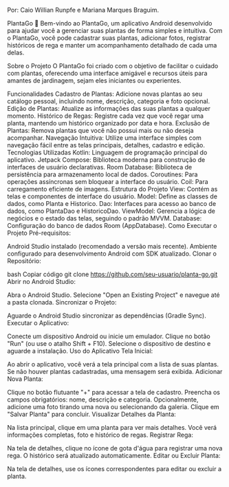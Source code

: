 Por: Caio Willian Runpfe e Mariana Marques Braguim.

PlantaGo 🌱
Bem-vindo ao PlantaGo, um aplicativo Android desenvolvido para ajudar você a gerenciar suas plantas de forma simples e intuitiva. Com o PlantaGo, você pode cadastrar suas plantas, adicionar fotos, registrar históricos de rega e manter um acompanhamento detalhado de cada uma delas.

Sobre o Projeto
O PlantaGo foi criado com o objetivo de facilitar o cuidado com plantas, oferecendo uma interface amigável e recursos úteis para amantes de jardinagem, sejam eles iniciantes ou experientes.

Funcionalidades
Cadastro de Plantas: Adicione novas plantas ao seu catálogo pessoal, incluindo nome, descrição, categoria e foto opcional.
Edição de Plantas: Atualize as informações das suas plantas a qualquer momento.
Histórico de Regas: Registre cada vez que você regar uma planta, mantendo um histórico organizado por data e hora.
Exclusão de Plantas: Remova plantas que você não possui mais ou não deseja acompanhar.
Navegação Intuitiva: Utilize uma interface simples com navegação fácil entre as telas principais, detalhes, cadastro e edição.
Tecnologias Utilizadas
Kotlin: Linguagem de programação principal do aplicativo.
Jetpack Compose: Biblioteca moderna para construção de interfaces de usuário declarativas.
Room Database: Biblioteca de persistência para armazenamento local de dados.
Coroutines: Para operações assíncronas sem bloquear a interface do usuário.
Coil: Para carregamento eficiente de imagens.
Estrutura do Projeto
View: Contém as telas e componentes de interface do usuário.
Model: Define as classes de dados, como Planta e Historico.
Dao: Interfaces para acesso ao banco de dados, como PlantaDao e HistoricoDao.
ViewModel: Gerencia a lógica de negócios e o estado das telas, seguindo o padrão MVVM.
Database: Configuração do banco de dados Room (AppDatabase).
Como Executar o Projeto
Pré-requisitos:

Android Studio instalado (recomendado a versão mais recente).
Ambiente configurado para desenvolvimento Android com SDK atualizado.
Clonar o Repositório:

bash
Copiar código
git clone https://github.com/seu-usuario/planta-go.git
Abrir no Android Studio:

Abra o Android Studio.
Selecione "Open an Existing Project" e navegue até a pasta clonada.
Sincronizar o Projeto:

Aguarde o Android Studio sincronizar as dependências (Gradle Sync).
Executar o Aplicativo:

Conecte um dispositivo Android ou inicie um emulador.
Clique no botão "Run" (ou use o atalho Shift + F10).
Selecione o dispositivo de destino e aguarde a instalação.
Uso do Aplicativo
Tela Inicial:

Ao abrir o aplicativo, você verá a tela principal com a lista de suas plantas.
Se não houver plantas cadastradas, uma mensagem será exibida.
Adicionar Nova Planta:

Clique no botão flutuante "+" para acessar a tela de cadastro.
Preencha os campos obrigatórios: nome, descrição e categoria.
Opcionalmente, adicione uma foto tirando uma nova ou selecionando da galeria.
Clique em "Salvar Planta" para concluir.
Visualizar Detalhes da Planta:

Na lista principal, clique em uma planta para ver mais detalhes.
Você verá informações completas, foto e histórico de regas.
Registrar Rega:

Na tela de detalhes, clique no ícone de gota d'água para registrar uma nova rega.
O histórico será atualizado automaticamente.
Editar ou Excluir Planta:

Na tela de detalhes, use os ícones correspondentes para editar ou excluir a planta.
